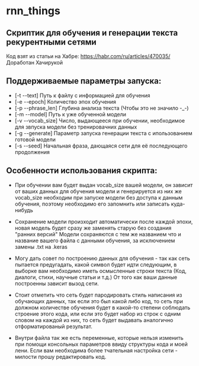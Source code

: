 # rnn_things
## Скриптик для обучения и генерации текста рекурентными сетями

Код взят из статьи на Хабре: https://habr.com/ru/articles/470035/
Доработан Хачирукой 

## Поддерживаемые параметры запуска:
* [-t --text]          Путь к файлу с информацией для обучения 
* [-e --epoch]         Количество эпох обучения 
* [-p --phrase_len]    Глубина анализа текста (Чтобы это не значило -_-) 
* [-m --model]         Путь к уже обученной модели 
* [-v --vocab_size]    Число, выдающееся при обучении, необходимое для звпуска модели без тренировачних данных 
* [-g --generate]      Параметр запуска генерации текста с ипользованием готовой модели 
* [-s --seed]          Начальная фраза, дающаяся сети для её последующего продолжения 

## Особенности использования скрипта: 
* При обучении вам будет выдан vocab_size вашей модели, он зависит от ваших данных для обучения модели и генерируется из них же 
vocab_size необходим при запуске модели без доступа к данным обучения, поэтому необходимо его запомнить или записать куда-нибудь 

* Сохранение модели произходит автоматически после каждой эпохи, новая модель будет сразу же заменять старую без создания "ранних версий" 
Модели сохраняются с тем же названием что и название вашего файла с данными обучения, за исключением замены .txt на .keras 

* Могу дать совет по построению данных для обучения - так как сеть пытается предугадать, какой символ будет идти следующим, 
в выборке вам необходимо иметь осмысленные строки текста (Код, диалоги, стихи, научные статьи и т.д.) От того как ваши данные 
построенны зависит вызод сети. 
 
* Стоит отметить что сеть будет пародировать стиль написания из обучающих данных, так если это был какой либо код, то сеть при 
должном количестве обучения будет в какой-то степени соблюдать строение этого кода, или если это будет набор из строк с одним 
словом на каждой из них, то сеть будет выдавать аналогично отформатированый результат. 

* Внутри файла так же есть переменные, которые нельзя изменить при помощи консольных параметров ввиду структуры кода и моей лени. 
Если вам необходима более тчательная настройка сети - милости прошу редактировать код. 
